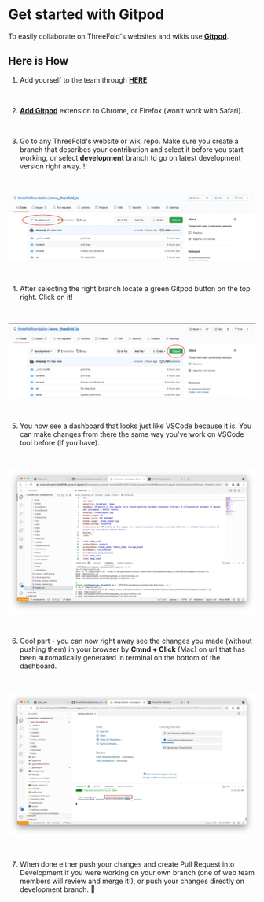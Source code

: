 # Get started with Gitpod

To easily collaborate on ThreeFold's websites and wikis use **[Gitpod](https://www.gitpod.io)**.

## Here is How

1. Add yourself to the team through **[HERE](https://gitpod.io/plans?teamid=e38e1c1a-4204-4549-bd78-22c97acfc277)**.

<br/>

2. **[Add Gitpod](https://www.gitpod.io/docs/browser-extension/)** extension to Chrome, or Firefox (won’t work with Safari).

<br/>

3. Go to any ThreeFold's website or wiki repo. Make sure you create a branch that describes your contribution and select it before you start working, or select **development** branch to go on latest development version right away.
!!

<br/>

![](img/gitpod_1.jpg)

<br/>

4. After selecting the right branch locate a green Gitpod button on the top right. Click on it!

<br/>

![](img/gitpod_2.jpg)

<br/>

5. You now see a dashboard that looks just like VSCode because it is. You can make changes from there the same way you've work on VSCode tool before (if you have).

<br/>

![](img/gitpod_3.jpg)

<br/>

6. Cool part - you can now right away see the changes you made (without pushing them) in your browser by **Cmnd + Click** (Mac) on url that has been automatically generated in terminal on the bottom of the dashboard.

<br/>

![](img/gitpod_4.jpg)

<br/>

7. When done either push your changes and create Pull Request into Development if you were working on your own branch (one of web team members will review and merge it!), or push your changes directly on development branch. 🙂
